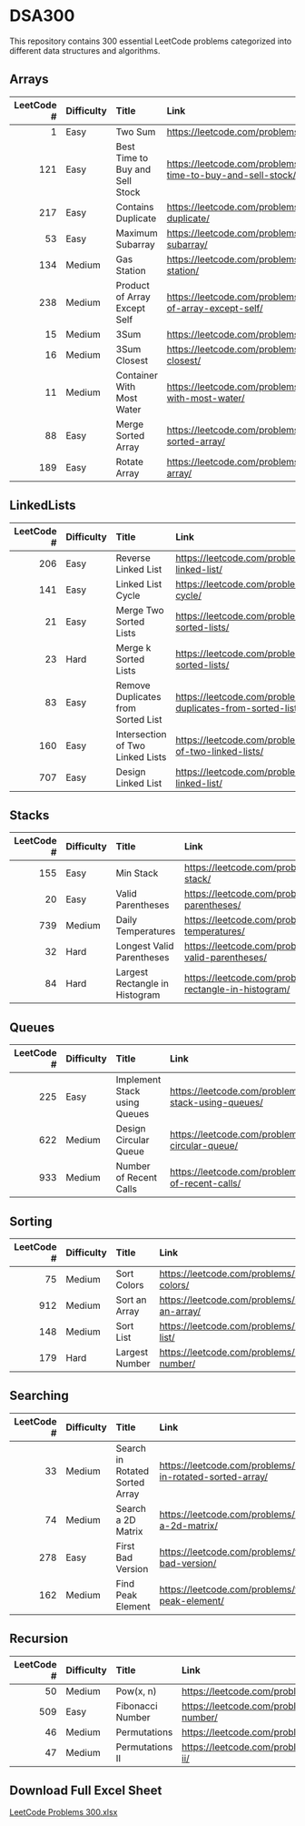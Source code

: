 # DSA300

This repository contains 300 essential LeetCode problems categorized into different data structures and algorithms.

## Arrays

|   LeetCode # | Difficulty   | Title                                    | Link                                                                    |
|-------------:|:-------------|:-----------------------------------------|:------------------------------------------------------------------------|
|            1 | Easy         | Two Sum                                  | https://leetcode.com/problems/two-sum/                                  |
|          121 | Easy         | Best Time to Buy and Sell Stock          | https://leetcode.com/problems/best-time-to-buy-and-sell-stock/          |
|          217 | Easy         | Contains Duplicate                       | https://leetcode.com/problems/contains-duplicate/                       |
|           53 | Easy         | Maximum Subarray                         | https://leetcode.com/problems/maximum-subarray/                         |
|          134 | Medium       | Gas Station                              | https://leetcode.com/problems/gas-station/                              |
|          238 | Medium       | Product of Array Except Self             | https://leetcode.com/problems/product-of-array-except-self/             |
|          15  | Medium       | 3Sum                                     | https://leetcode.com/problems/3sum/                                     |
|          16  | Medium       | 3Sum Closest                             | https://leetcode.com/problems/3sum-closest/                             |
|          11  | Medium       | Container With Most Water                | https://leetcode.com/problems/container-with-most-water/                |
|          88  | Easy         | Merge Sorted Array                       | https://leetcode.com/problems/merge-sorted-array/                       |
|         189  | Easy         | Rotate Array                             | https://leetcode.com/problems/rotate-array/                             |

## LinkedLists

|   LeetCode # | Difficulty   | Title                                    | Link                                                                    |
|-------------:|:-------------|:-----------------------------------------|:------------------------------------------------------------------------|
|          206 | Easy         | Reverse Linked List                      | https://leetcode.com/problems/reverse-linked-list/                      |
|          141 | Easy         | Linked List Cycle                        | https://leetcode.com/problems/linked-list-cycle/                        |
|           21 | Easy         | Merge Two Sorted Lists                   | https://leetcode.com/problems/merge-two-sorted-lists/                   |
|           23 | Hard         | Merge k Sorted Lists                     | https://leetcode.com/problems/merge-k-sorted-lists/                     |
|          83  | Easy         | Remove Duplicates from Sorted List       | https://leetcode.com/problems/remove-duplicates-from-sorted-list/       |
|         160  | Easy         | Intersection of Two Linked Lists         | https://leetcode.com/problems/intersection-of-two-linked-lists/         |
|         707  | Easy         | Design Linked List                       | https://leetcode.com/problems/design-linked-list/                       |

## Stacks

|   LeetCode # | Difficulty   | Title                                    | Link                                                                    |
|-------------:|:-------------|:-----------------------------------------|:------------------------------------------------------------------------|
|          155 | Easy         | Min Stack                                | https://leetcode.com/problems/min-stack/                                |
|           20 | Easy         | Valid Parentheses                        | https://leetcode.com/problems/valid-parentheses/                        |
|          739 | Medium       | Daily Temperatures                       | https://leetcode.com/problems/daily-temperatures/                       |
|          32  | Hard         | Longest Valid Parentheses                | https://leetcode.com/problems/longest-valid-parentheses/                |
|          84  | Hard         | Largest Rectangle in Histogram           | https://leetcode.com/problems/largest-rectangle-in-histogram/           |

## Queues

|   LeetCode # | Difficulty   | Title                                    | Link                                                                    |
|-------------:|:-------------|:-----------------------------------------|:------------------------------------------------------------------------|
|          225 | Easy         | Implement Stack using Queues             | https://leetcode.com/problems/implement-stack-using-queues/             |
|          622 | Medium       | Design Circular Queue                    | https://leetcode.com/problems/design-circular-queue/                    |
|          933 | Medium       | Number of Recent Calls                   | https://leetcode.com/problems/number-of-recent-calls/                   |

## Sorting

|   LeetCode # | Difficulty   | Title                                    | Link                                                                    |
|-------------:|:-------------|:-----------------------------------------|:------------------------------------------------------------------------|
|           75 | Medium       | Sort Colors                              | https://leetcode.com/problems/sort-colors/                              |
|          912 | Medium       | Sort an Array                            | https://leetcode.com/problems/sort-an-array/                            |
|         148  | Medium       | Sort List                                | https://leetcode.com/problems/sort-list/                                |
|         179  | Hard         | Largest Number                           | https://leetcode.com/problems/largest-number/                           |

## Searching

|   LeetCode # | Difficulty   | Title                                    | Link                                                                    |
|-------------:|:-------------|:-----------------------------------------|:------------------------------------------------------------------------|
|           33 | Medium       | Search in Rotated Sorted Array           | https://leetcode.com/problems/search-in-rotated-sorted-array/           |
|           74 | Medium       | Search a 2D Matrix                       | https://leetcode.com/problems/search-a-2d-matrix/                       |
|          278 | Easy         | First Bad Version                        | https://leetcode.com/problems/first-bad-version/                        |
|          162 | Medium       | Find Peak Element                        | https://leetcode.com/problems/find-peak-element/                        |

## Recursion

|   LeetCode # | Difficulty   | Title                                    | Link                                                                    |
|-------------:|:-------------|:-----------------------------------------|:------------------------------------------------------------------------|
|           50 | Medium       | Pow(x, n)                                | https://leetcode.com/problems/powx-n/                                   |
|          509 | Easy         | Fibonacci Number                         | https://leetcode.com/problems/fibonacci-number/                         |
|          46  | Medium       | Permutations                             | https://leetcode.com/problems/permutations/                             |
|          47  | Medium       | Permutations II                          | https://leetcode.com/problems/permutations-ii/                          |

## Download Full Excel Sheet

[LeetCode Problems 300.xlsx](https://github.com/RituRajKumarWork/DSA300/blob/main/LeetCode%20Problems%20300.xlsx)
